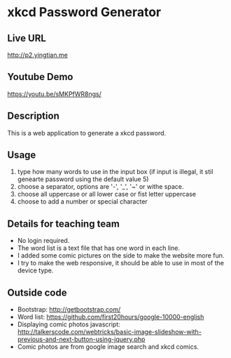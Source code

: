 # xkcd Password Generator

## Live URL
<http://p2.yingtian.me>

## Youtube Demo 
<https://youtu.be/sMKPfWR8ngs/>

## Description
This is a web application to generate a xkcd password.

## Usage
1. type how many words to use in the input box
  (if input is illegal, it stil genearte password using the default value 5)
2. choose a separator, options are '-', '_', '~' or withe space.
3. choose all uppercase or all lower case or fist letter uppercase
4. choose to add a number or special character

## Details for teaching team
+ No login required.
+ The word list is a text file that has one word in each line.
+ I added some comic pictures on the side to make the website more fun. 
+ I try to make the web responsive, it should be able to use in most of the device type.



## Outside code
* Bootstrap: <http://getbootstrap.com/>
* Word list: <https://github.com/first20hours/google-10000-english>
* Displaying comic photos javascript: <http://talkerscode.com/webtricks/basic-image-slideshow-with-previous-and-next-button-using-jquery.php>
* Comic photos are from google image search and xkcd comics.